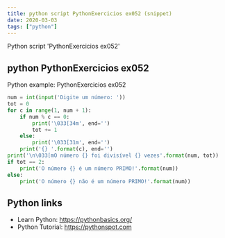 ```yaml
---
title: python script PythonExercicios ex052 (snippet)
date: 2020-03-03
tags: ["python"]
---
```

Python script 'PythonExercicios ex052'


## python PythonExercicios ex052

Python example: PythonExercicios ex052

```python
num = int(input('Digite um número: '))
tot = 0
for c in range(1, num + 1):
    if num % c == 0:
        print('\033[34m', end='')
        tot += 1
    else:
        print('\033[31m', end='')
    print('{} '.format(c), end='')
print('\n\033[mO número {} foi divisível {} vezes'.format(num, tot))
if tot == 2:
    print('O número {} é um número PRIMO!'.format(num))
else:
    print('O número {} não é um número PRIMO!'.format(num))


```

## Python links

- Learn Python: https://pythonbasics.org/
- Python Tutorial: https://pythonspot.com
